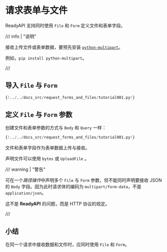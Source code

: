 # 请求表单与文件

ReadyAPI 支持同时使用 `File` 和 `Form` 定义文件和表单字段。

/// info | "说明"

接收上传文件或表单数据，要预先安装 <a href="https://github.com/Kludex/python-multipart" class="external-link" target="_blank">`python-multipart`</a>。

例如，`pip install python-multipart`。

///

## 导入 `File` 与 `Form`

```Python hl_lines="1"
{!../../docs_src/request_forms_and_files/tutorial001.py!}
```

## 定义 `File` 与 `Form` 参数

创建文件和表单参数的方式与 `Body` 和 `Query` 一样：

```Python hl_lines="8"
{!../../docs_src/request_forms_and_files/tutorial001.py!}
```

文件和表单字段作为表单数据上传与接收。

声明文件可以使用 `bytes` 或 `UploadFile` 。

/// warning | "警告"

可在一个*路径操作*中声明多个 `File` 与 `Form` 参数，但不能同时声明要接收 JSON 的 `Body` 字段。因为此时请求体的编码为 `multipart/form-data`，不是 `application/json`。

这不是 **ReadyAPI** 的问题，而是 HTTP 协议的规定。

///

## 小结

在同一个请求中接收数据和文件时，应同时使用 `File` 和 `Form`。
